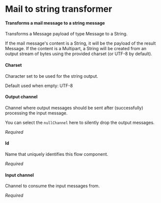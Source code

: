 # Mail to string transformer
#### Transforms a mail message to a string message
Transforms a Message payload of type Message to a String. 

If the mail message's content is a String, it will be the payload of the result Message. If the content is a Multipart, a String will be created from an output stream of bytes using the provided charset (or UTF-8 by default). 

#### Charset
Character set to be used for the string output.

Default used when empty: UTF-8

#### Output channel
Channel where output messages should be sent after (successfully) processing the input message.

You can select the <code>nullChannel</code> here to silently drop the output messages.

<i>Required</i>

#### Id
Name that uniquely identifies this flow component.

<i>Required</i>

#### Input channel
Channel to consume the input messages from.

<i>Required</i>

